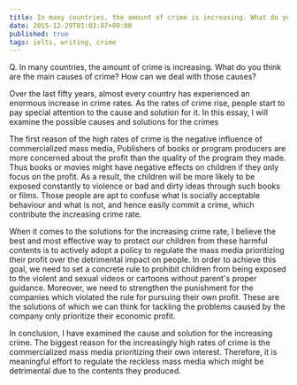 ```yaml
---
title: In many countries, the amount of crime is increasing. What do you think are the main causes  of crime?
date: 2015-12-29T01:03:07+09:00
published: true
tags: ielts, writing, crime
---
```



Q. In many countries, the amount of crime is increasing. What do you think are the main causes  of crime? How can we deal with those causes?


Over the last fifty years, almost every country has experienced an enormous increase in crime rates. As the rates of crime rise, people start to pay special attention to the cause and solution for it. In this essay, I will examine the possible causes and solutions for the crimes

The first reason of the high rates of crime is the negative influence of commercialized mass media, Publishers of books or program producers are more concerned about the profit than the quality of the program they made. Thus books or movies might have negative effects on children if they only focus on the profit. As a result, the children will be more likely to be exposed constantly to violence or bad and dirty ideas through such books or films. Those people are apt to confuse what is socially acceptable behaviour and what is not, and hence easily commit a crime, which contribute the increasing crime rate.

When it comes to the solutions for the increasing crime rate, I believe the best and most effective way to protect our children from these harmful contents is to actively adopt a policy to regulate the mass media prioritizing their profit over the detrimental impact on people. In order to achieve this goal, we need to set a concrete rule to prohibit children from being exposed to the violent and sexual videos or cartoons without parent's proper guidance. Moreover, we need to strengthen the punishment for the companies which violated the rule for pursuing their own profit. These are the solutions of which we can think for tackling the problems caused by the company only prioritize their economic profit.

In conclusion, I have examined the cause and solution for the increasing crime. The biggest reason for the increasingly high rates of crime is the commercialized mass media prioritizing their own interest. Therefore, it is meaningful effort to regulate the reckless mass media which might be detrimental due to the contents they produced.
